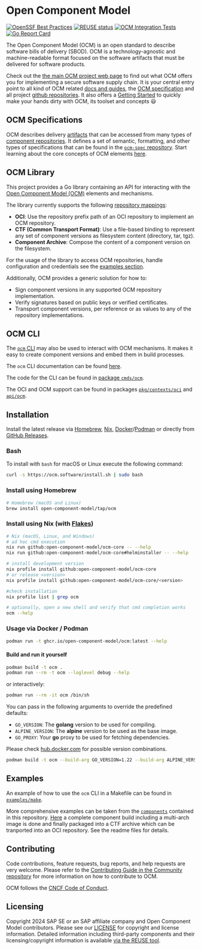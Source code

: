 # Open Component Model

[![OpenSSF Best Practices](https://bestpractices.coreinfrastructure.org/projects/7156/badge)](https://bestpractices.coreinfrastructure.org/projects/7156)
[![REUSE status](https://api.reuse.software/badge/ocm.software/ocm-core)](https://api.reuse.software/info/ocm.software/ocm-core)
[![OCM Integration Tests](https://ocm.software/ocm-core-integrationtest/actions/workflows/integrationtest.yaml/badge.svg?branch=main)](https://open-component-model.github.io/ocm-integrationtest/report.html)
[![Go Report Card](https://goreportcard.com/badge/ocm.software/ocm-core)](https://goreportcard.com/report/ocm.software/ocm-core)

The Open Component Model (OCM) is an open standard to describe software bills of delivery (SBOD). OCM is a technology-agnostic and machine-readable format focused on the software artifacts that must be delivered for software products.

Check out the [the main OCM project web page](https://ocm.software) to find out what OCM offers you for implementing a secure software supply chain. It is your central entry point to all kind of OCM related [docs and guides](https://ocm.software/docs/overview/context), the [OCM specification](https://ocm.software/docs/overview/specification/) and all project [github repositories](https://github.com/open-component-model). It also offers a [Getting Started](https://ocm.software/docs/getting-started/) to quickly make your hands dirty with OCM, its toolset and concepts :smiley:

## OCM Specifications

OCM describes delivery [artifacts](docs/ocm/model.md#artifacts) that can be accessed from many types of [component repositories](docs/ocm/model.md#repositories). It defines a set of semantic, formatting, and other types of specifications that can be found in the [`ocm-spec` repository](https://ocm.software/ocm-core-spec). Start learning about the core concepts of OCM elements [here](https://ocm.software/ocm-core-spec/tree/main/doc/specification/elements).

## OCM Library

This project provides a Go library containing an API for interacting with the
[Open Component Model (OCM)](https://ocm.software/ocm-core-spec) elements and mechanisms.

The library currently supports the following [repository mappings](docs/ocm/interoperability.md):

- **OCI**: Use the repository prefix path of an OCI repository to implement an OCM
  repository.
- **CTF (Common Transport Format)**: Use a file-based binding to represent any set of
  component versions as filesystem content (directory, tar, tgz).
- **Component Archive**: Compose the content of a component version on the
  filesystem.

For the usage of the library to access OCM repositories, handle configuration and credentials see the [examples section](examples/lib/README.md).

Additionally, OCM provides a generic solution for how to:

- Sign component versions in any supported OCM repository implementation.
- Verify signatures based on public keys or verified certificates.
- Transport component versions, per reference or as values to any of the
  repository implementations.

## OCM CLI

The [`ocm` CLI](docs/reference/ocm.md) may also be used to interact with OCM mechanisms. It makes it easy to create component versions and embed them in build processes.

The `ocm` CLI documentation can be found [here](<(https://ocm.software/ocm-core/blob/main/docs/reference/ocm.md)>).

The code for the CLI can be found in [package `cmds/ocm`](https://ocm.software/ocm-core/blob/main/cmds/ocm).

The OCI and OCM support can be found in packages
[`pkg/contexts/oci`](pkg/contexts/oci) and [`api/ocm`](api/ocm).

## Installation

Install the latest release via [Homebrew](https://brew.sh), [Nix](https://nixos.org), [Docker](https://www.docker.com/)/[Podman](https://podman.io/) or directly from [GitHub Releases](https://ocm.software/ocm-core/releases).

### Bash

To install with `bash` for macOS or Linux execute the following command:

```sh
curl -s https://ocm.software/install.sh | sudo bash
```

### Install using Homebrew

```sh
# Homebrew (macOS and Linux)
brew install open-component-model/tap/ocm
```

### Install using Nix (with [Flakes](https://nixos.wiki/wiki/Flakes))

```bash
# Nix (macOS, Linux, and Windows)
# ad hoc cmd execution
nix run github:open-component-model/ocm-core -- --help
nix run github:open-component-model/ocm-core#helminstaller -- --help

# install development version
nix profile install github:open-component-model/ocm-core
# or release <version>
nix profile install github:open-component-model/ocm-core/<version>

#check installation
nix profile list | grep ocm

# optionally, open a new shell and verify that cmd completion works
ocm --help
```

### Usage via Docker / Podman

```sh
podman run -t ghcr.io/open-component-model/ocm:latest --help
```

#### Build and run it yourself

```sh
podman build -t ocm .
podman run --rm -t ocm --loglevel debug --help
```

or interactively:

```sh
podman run --rm -it ocm /bin/sh
```

You can pass in the following arguments to override the predefined defaults:

- `GO_VERSION`: The **golang** version to be used for compiling.
- `ALPINE_VERSION`: The **alpine** version to be used as the base image.
- `GO_PROXY`: Your **go** proxy to be used for fetching dependencies.

Please check [hub.docker.com](https://hub.docker.com/_/golang/tags?page=1&name=alpine) for possible version combinations.

```sh
podman build -t ocm --build-arg GO_VERSION=1.22 --build-arg ALPINE_VERSION=3.19 --build-arg GO_PROXY=https://proxy.golang.org .
```

## Examples
An example of how to use the `ocm` CLI in a Makefile can be found in [`examples/make`](https://ocm.software/ocm-core/blob/main/examples/make/Makefile).

More comprehensive examples can be taken from the [`components`](https://ocm.software/ocm-core/tree/main/components) contained in this repository. [Here](components/helmdemo/README.md) a complete component build including a multi-arch image is done and finally packaged into a CTF archive which can be tranported into an OCI repository. See the readme files for details.


## Contributing

Code contributions, feature requests, bug reports, and help requests are very welcome. Please refer to the [Contributing Guide in the Community repository](https://github.com/open-component-model/community/blob/main/CONTRIBUTING.md) for more information on how to contribute to OCM.

OCM follows the [CNCF Code of Conduct](https://github.com/cncf/foundation/blob/main/code-of-conduct.md).

## Licensing

Copyright 2024 SAP SE or an SAP affiliate company and Open Component Model contributors.
Please see our [LICENSE](LICENSE) for copyright and license information.
Detailed information including third-party components and their licensing/copyright information is available [via the REUSE tool](https://api.reuse.software/info/ocm.software/ocm-core).
